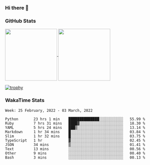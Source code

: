 ### Hi there 👋

### GitHub Stats

<a href="https://github.com/anuraghazra/github-readme-stats">
  <img align="center" height="170px" src="https://github-readme-stats.vercel.app/api/top-langs/?username=tksfjt1024&layout=compact&count_private=true&show_icons=true&show_icons=true&theme=graywhite" />
</a>
<a href="https://github.com/anuraghazra/github-readme-stats">
  <img align="center" height="170px" src="https://github-readme-stats.vercel.app/api?username=tksfjt1024&count_private=true&show_icons=true&show_icons=true&theme=graywhite" />
</a>

[![trophy](https://github-profile-trophy.vercel.app/?username=tksfjt1024)](https://github.com/ryo-ma/github-profile-trophy)

### WakaTime Stats

<!--START_SECTION:waka-->
```text
Week: 25 February, 2022 - 03 March, 2022

Python       23 hrs 1 min    ██████████████░░░░░░░░░░░   55.99 % 
Ruby         7 hrs 31 mins   ████▓░░░░░░░░░░░░░░░░░░░░   18.30 % 
YAML         5 hrs 24 mins   ███▒░░░░░░░░░░░░░░░░░░░░░   13.14 % 
Markdown     1 hr 34 mins    █░░░░░░░░░░░░░░░░░░░░░░░░   03.84 % 
Slim         1 hr 32 mins    █░░░░░░░░░░░░░░░░░░░░░░░░   03.75 % 
TypeScript   1 hr            ▓░░░░░░░░░░░░░░░░░░░░░░░░   02.45 % 
JSON         34 mins         ▒░░░░░░░░░░░░░░░░░░░░░░░░   01.41 % 
Text         13 mins         ░░░░░░░░░░░░░░░░░░░░░░░░░   00.56 % 
Other        9 mins          ░░░░░░░░░░░░░░░░░░░░░░░░░   00.40 % 
Bash         3 mins          ░░░░░░░░░░░░░░░░░░░░░░░░░   00.13 % 
```
<!--END_SECTION:waka-->
